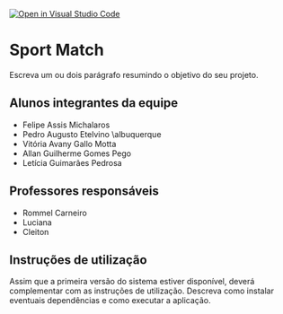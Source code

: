 [![Open in Visual Studio Code](https://classroom.github.com/assets/open-in-vscode-c66648af7eb3fe8bc4f294546bfd86ef473780cde1dea487d3c4ff354943c9ae.svg)](https://classroom.github.com/online_ide?assignment_repo_id=8478755&assignment_repo_type=AssignmentRepo)
# Sport Match
Escreva um ou dois  parágrafo resumindo o objetivo do seu projeto.

## Alunos integrantes da equipe

* Felipe Assis Michalaros
* Pedro Augusto Etelvino \albuquerque
* Vitória Avany Gallo Motta
* Allan Guilherme Gomes Pego
* Letícia Guimarães Pedrosa

## Professores responsáveis

* Rommel Carneiro
* Luciana
* Cleiton

## Instruções de utilização

Assim que a primeira versão do sistema estiver disponível, deverá complementar com as instruções de utilização. Descreva como instalar eventuais dependências e como executar a aplicação.
